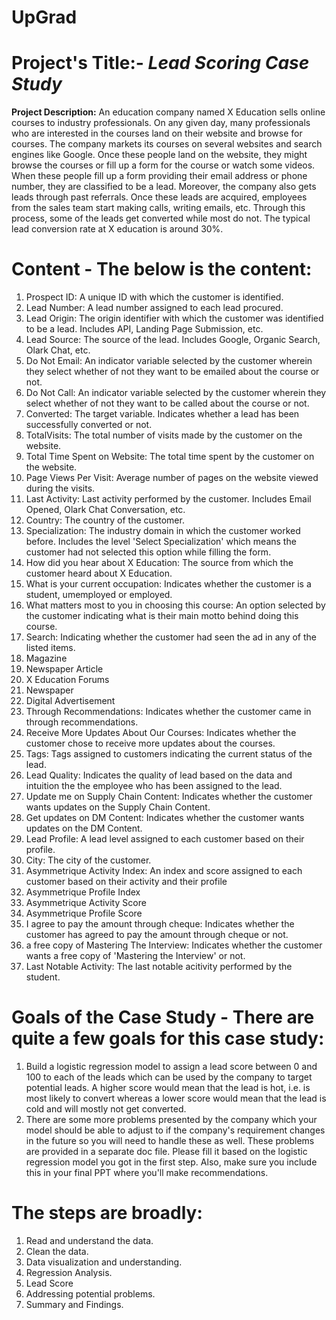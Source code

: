 # UpGrad
# Project's Title:- *Lead Scoring Case Study*
**Project Description:** An education company named X Education sells online courses to industry professionals. On any given day, many professionals who are interested in the courses land on their website and browse for courses. The company markets its courses on several websites and search engines like Google. Once these people land on the website, they might browse the courses or fill up a form for the course or watch some videos. When these people fill up a form providing their email address or phone number, they are classified to be a lead. Moreover, the company also gets leads through past referrals. Once these leads are acquired, employees from the sales team start making calls, writing emails, etc. Through this process, some of the leads get converted while most do not. The typical lead conversion rate at X education is around 30%.
# Content - The below is the content:
1. Prospect ID:	A unique ID with which the customer is identified.
2. Lead Number:	A lead number assigned to each lead procured.
3. Lead Origin:	The origin identifier with which the customer was identified to be a lead. Includes API, Landing Page Submission, etc.
4. Lead Source:	The source of the lead. Includes Google, Organic Search, Olark Chat, etc.
5. Do Not Email:	An indicator variable selected by the customer wherein they select whether of not they want to be emailed about the course or not.
6. Do Not Call:	An indicator variable selected by the customer wherein they select whether of not they want to be called about the course or not.
7. Converted:	The target variable. Indicates whether a lead has been successfully converted or not.
8. TotalVisits:	The total number of visits made by the customer on the website.
9. Total Time Spent on Website:	The total time spent by the customer on the website.
10. Page Views Per Visit:	Average number of pages on the website viewed during the visits.
11. Last Activity:	Last activity performed by the customer. Includes Email Opened, Olark Chat Conversation, etc.
12. Country:	The country of the customer.
13. Specialization:	The industry domain in which the customer worked before. Includes the level 'Select Specialization' which means the customer had not selected this option while filling the form.
14. How did you hear about X Education:	The source from which the customer heard about X Education.
15. What is your current occupation:	Indicates whether the customer is a student, umemployed or employed.
16. What matters most to you in choosing this course:	An option selected by the customer indicating what is their main motto behind doing this course.
17. Search:	Indicating whether the customer had seen the ad in any of the listed items.
18. Magazine	
19. Newspaper Article	
20. X Education Forums	
21. Newspaper	
22. Digital Advertisement	
23. Through Recommendations:	Indicates whether the customer came in through recommendations.
24. Receive More Updates About Our Courses:	Indicates whether the customer chose to receive more updates about the courses.
25. Tags:	Tags assigned to customers indicating the current status of the lead.
26. Lead Quality:	Indicates the quality of lead based on the data and intuition the the employee who has been assigned to the lead.
27. Update me on Supply Chain Content: Indicates whether the customer wants updates on the Supply Chain Content.
28. Get updates on DM Content:	Indicates whether the customer wants updates on the DM Content.
29. Lead Profile:	A lead level assigned to each customer based on their profile.
30. City:	The city of the customer.
31. Asymmetrique Activity Index:	An index and score assigned to each customer based on their activity and their profile
32. Asymmetrique Profile Index	
33. Asymmetrique Activity Score	
34. Asymmetrique Profile Score	
35. I agree to pay the amount through cheque:	Indicates whether the customer has agreed to pay the amount through cheque or not.
36. a free copy of Mastering The Interview:	Indicates whether the customer wants a free copy of 'Mastering the Interview' or not.
37. Last Notable Activity:	The last notable acitivity performed by the student.
# Goals of the Case Study - There are quite a few goals for this case study:
1. Build a logistic regression model to assign a lead score between 0 and 100 to each of the leads which can be used by the company to target potential leads. A higher score would mean that the lead is hot, i.e. is most likely to convert whereas a lower score would mean that the lead is cold and will mostly not get converted.
2. There are some more problems presented by the company which your model should be able to adjust to if the company's requirement changes in the future so you will need to handle these as well. These problems are provided in a separate doc file. Please fill it based on the logistic regression model you got in the first step. Also, make sure you include this in your final PPT where you'll make recommendations.
# The steps are broadly:
1. Read and understand the data.
2. Clean the data.
3. Data visualization and understanding.
4. Regression Analysis.
5. Lead Score
6. Addressing potential problems.
7. Summary and Findings.

